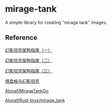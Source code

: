 <!--
 Copyright (c) 2019 nugine
 
 This software is released under the MIT License.
 https://opensource.org/licenses/MIT
-->

# mirage-tank

A simple library for creating "mirage tank" images.

## Reference

[幻影坦克架构指南（一）](https://zhuanlan.zhihu.com/p/31164700)

[幻影坦克架构指南（二）](https://zhuanlan.zhihu.com/p/31191377)

[幻影坦克架构指南（三）](https://zhuanlan.zhihu.com/p/32532733)

[棋盘格与幻影坦克](https://zhuanlan.zhihu.com/p/33148445)

[Aloxaf/MirageTankGo](https://github.com/Aloxaf/MirageTankGo)

[Aloxaf/Rust-toys/mirage_tank](https://github.com/Aloxaf/Rust-toys/tree/master/mirage_tank)
